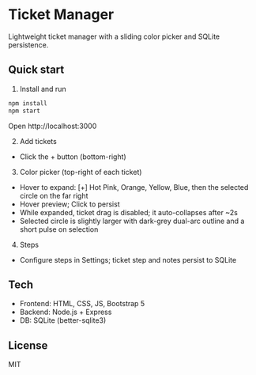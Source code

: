 # Ticket Manager

Lightweight ticket manager with a sliding color picker and SQLite persistence.

## Quick start

1) Install and run
```bash
npm install
npm start
```
Open http://localhost:3000

2) Add tickets
- Click the + button (bottom-right)

3) Color picker (top-right of each ticket)
- Hover to expand: [+] Hot Pink, Orange, Yellow, Blue, then the selected circle on the far right
- Hover preview; Click to persist
- While expanded, ticket drag is disabled; it auto-collapses after ~2s
- Selected circle is slightly larger with dark-grey dual-arc outline and a short pulse on selection

4) Steps
- Configure steps in Settings; ticket step and notes persist to SQLite

## Tech
- Frontend: HTML, CSS, JS, Bootstrap 5
- Backend: Node.js + Express
- DB: SQLite (better-sqlite3)

## License
MIT
